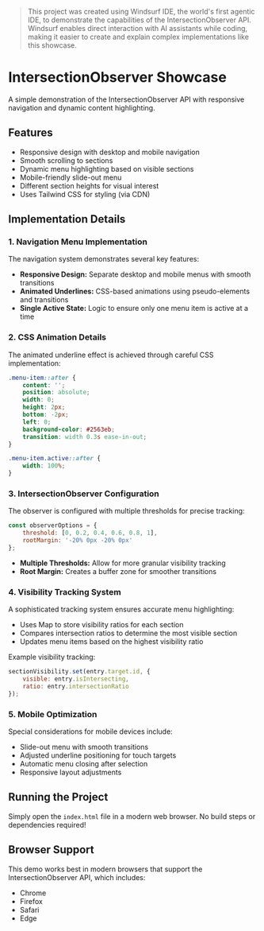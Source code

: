 > This project was created using Windsurf IDE, the world's first agentic IDE, to demonstrate the capabilities of the IntersectionObserver API. Windsurf enables direct interaction with AI assistants while coding, making it easier to create and explain complex implementations like this showcase.

# IntersectionObserver Showcase

A simple demonstration of the IntersectionObserver API with responsive navigation and dynamic content highlighting.

## Features

- Responsive design with desktop and mobile navigation
- Smooth scrolling to sections
- Dynamic menu highlighting based on visible sections
- Mobile-friendly slide-out menu
- Different section heights for visual interest
- Uses Tailwind CSS for styling (via CDN)

## Implementation Details

### 1. Navigation Menu Implementation

The navigation system demonstrates several key features:
- **Responsive Design:** Separate desktop and mobile menus with smooth transitions
- **Animated Underlines:** CSS-based animations using pseudo-elements and transitions
- **Single Active State:** Logic to ensure only one menu item is active at a time

### 2. CSS Animation Details

The animated underline effect is achieved through careful CSS implementation:

```css
.menu-item::after {
    content: '';
    position: absolute;
    width: 0;
    height: 2px;
    bottom: -2px;
    left: 0;
    background-color: #2563eb;
    transition: width 0.3s ease-in-out;
}

.menu-item.active::after {
    width: 100%;
}
```

### 3. IntersectionObserver Configuration

The observer is configured with multiple thresholds for precise tracking:

```javascript
const observerOptions = {
    threshold: [0, 0.2, 0.4, 0.6, 0.8, 1],
    rootMargin: '-20% 0px -20% 0px'
};
```

- **Multiple Thresholds:** Allow for more granular visibility tracking
- **Root Margin:** Creates a buffer zone for smoother transitions

### 4. Visibility Tracking System

A sophisticated tracking system ensures accurate menu highlighting:
- Uses Map to store visibility ratios for each section
- Compares intersection ratios to determine the most visible section
- Updates menu items based on the highest visibility ratio

Example visibility tracking:
```javascript
sectionVisibility.set(entry.target.id, {
    visible: entry.isIntersecting,
    ratio: entry.intersectionRatio
});
```

### 5. Mobile Optimization

Special considerations for mobile devices include:
- Slide-out menu with smooth transitions
- Adjusted underline positioning for touch targets
- Automatic menu closing after selection
- Responsive layout adjustments

## Running the Project

Simply open the `index.html` file in a modern web browser. No build steps or dependencies required!

## Browser Support

This demo works best in modern browsers that support the IntersectionObserver API, which includes:
- Chrome
- Firefox
- Safari
- Edge
